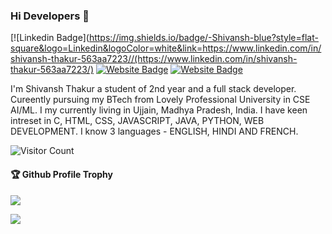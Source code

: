 ### Hi Developers 👋

[![Linkedin Badge](https://img.shields.io/badge/-Shivansh-blue?style=flat-square&logo=Linkedin&logoColor=white&link=https://www.linkedin.com/in/shivansh-thakur-563aa7223//(https://www.linkedin.com/in/shivansh-thakur-563aa7223/)
[![Website Badge](https://img.shields.io/badge/WebSite-Shivansh-green)](https://www.shivansh)
[![Website Badge](https://img.shields.io/badge/StackOverflow-Shivansh-yellow)](https://stackoverflow.com/users/18196864/shivansh)

I'm
Shivansh Thakur
a student of 2nd year and a full stack developer.
Cureently pursuing my BTech from Lovely Professional University in CSE AI/ML.
I my currently living in Ujjain, Madhya Pradesh, India.
I have keen intreset in C, HTML, CSS, JAVASCRIPT, JAVA, PYTHON, WEB DEVELOPMENT.
I know 3 languages - ENGLISH, HINDI AND FRENCH.



![Visitor Count](https://profile-counter.glitch.me/Shivansh83/count.svg)

<div>
  <h4>🏆 Github Profile Trophy</h4>
  <a href="https://github.com/ryo-ma/github-profile-trophy">
    <img src="https://github-profile-trophy.vercel.app/?username=aakashdeveloper&column=7"/>
  </a>
</div>





![](https://activity-graph.herokuapp.com/graph?username=Shivansh83&theme=react-dark&area=true)
<!--
**Shivansh83/Shivansh83** is a ✨ _special_ ✨ repository because its `README.md` (this file) appears on your GitHub profile.





-->
